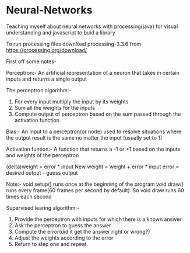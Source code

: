 # Neural-Networks
Teaching myself about neural networks with processing(java) for visual understanding and javascript to buid a library

To run processing files download processing-3.3.6 from https://processing.org/download/


First off some notes-

Perceptron:-
An artificial representation of a neuron that takes in certain inputs and returns a single output

The perceptron algorithm:-
1. For every input multiply the input by its weights 
2. Sum all the weights for the inputs
3. Compute output of perceptron based on the sum passed through the activation function

Bias:- An input to a perceptron(or node) used to resolve situations where the output result is the same no matter the input
(usually set to 1)

Activation funtion:-
A function that returns a -1 or +1 based on the inputs and weights of the perceptron

(delta)weight = error * input
New weight = weight + error * input
error = desired output - guess output

Note:- void setup() runs once at the beginning of the program
       void draw() runs every frame(60 frames per second by default). So void draw runs 60 times each second 

Supervised learing algorithm:-
1. Provide the perceptron with inputs for which there is a known answer
2. Ask the perceptron to guess the answer
3. Compute the error(did it get the answer right or wrong?)
4. Adjust the weights according to the error
5. Return to step one and repeat.
